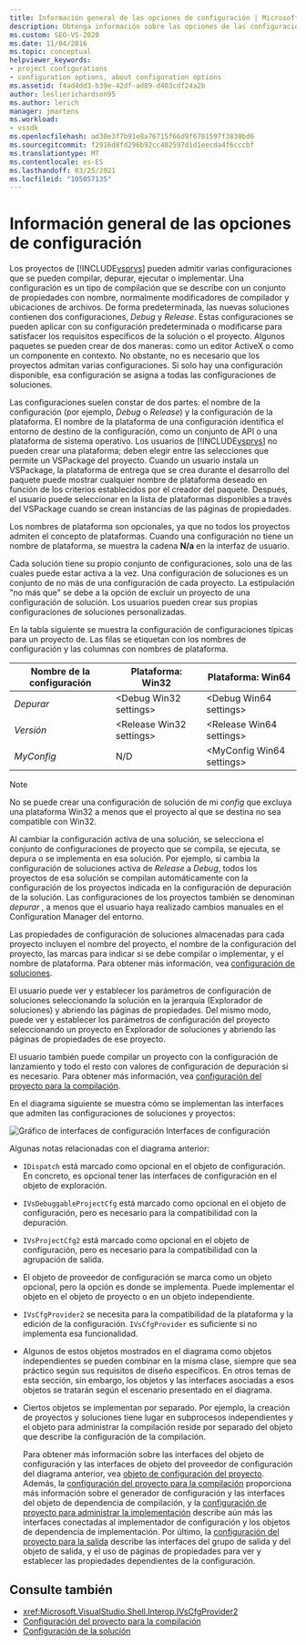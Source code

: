 ```yaml
---
title: Información general de las opciones de configuración | Microsoft Docs
description: Obtenga información sobre las opciones de las configuraciones de proyecto en Visual Studio. Una configuración es un tipo de compilación que se describe con un conjunto de propiedades y ubicaciones de archivos con nombre.
ms.custom: SEO-VS-2020
ms.date: 11/04/2016
ms.topic: conceptual
helpviewer_keywords:
- project configurations
- configuration options, about configuration options
ms.assetid: f4ad4dd3-b39e-42df-ad89-d403cdf24a2b
author: leslierichardson95
ms.author: lerich
manager: jmartens
ms.workload:
- vssdk
ms.openlocfilehash: ad30e3f7b91e8a76715f66d9f6701597f3830bd6
ms.sourcegitcommit: f2916d8fd296b92cc402597d1d1eecda4f6cccbf
ms.translationtype: MT
ms.contentlocale: es-ES
ms.lasthandoff: 03/25/2021
ms.locfileid: "105057135"
---
```

# <a name="configuration-options-overview"></a>Información general de las opciones de configuración
Los proyectos de [!INCLUDE[vsprvs](../../code-quality/includes/vsprvs_md.md)] pueden admitir varias configuraciones que se pueden compilar, depurar, ejecutar o implementar. Una configuración es un tipo de compilación que se describe con un conjunto de propiedades con nombre, normalmente modificadores de compilador y ubicaciones de archivos. De forma predeterminada, las nuevas soluciones contienen dos configuraciones, *Debug* y *Release*. Estas configuraciones se pueden aplicar con su configuración predeterminada o modificarse para satisfacer los requisitos específicos de la solución o el proyecto. Algunos paquetes se pueden crear de dos maneras: como un editor ActiveX o como un componente en contexto. No obstante, no es necesario que los proyectos admitan varias configuraciones. Si solo hay una configuración disponible, esa configuración se asigna a todas las configuraciones de soluciones.

 Las configuraciones suelen constar de dos partes: el nombre de la configuración (por ejemplo, *Debug* o *Release*) y la configuración de la plataforma. El nombre de la plataforma de una configuración identifica el entorno de destino de la configuración, como un conjunto de API o una plataforma de sistema operativo. Los usuarios de [!INCLUDE[vsprvs](../../code-quality/includes/vsprvs_md.md)] no pueden crear una plataforma; deben elegir entre las selecciones que permite un VSPackage del proyecto. Cuando un usuario instala un VSPackage, la plataforma de entrega que se crea durante el desarrollo del paquete puede mostrar cualquier nombre de plataforma deseado en función de los criterios establecidos por el creador del paquete. Después, el usuario puede seleccionar en la lista de plataformas disponibles a través del VSPackage cuando se crean instancias de las páginas de propiedades.

 Los nombres de plataforma son opcionales, ya que no todos los proyectos admiten el concepto de plataformas. Cuando una configuración no tiene un nombre de plataforma, se muestra la cadena **N/a** en la interfaz de usuario.

 Cada solución tiene su propio conjunto de configuraciones, solo una de las cuales puede estar activa a la vez. Una configuración de soluciones es un conjunto de no más de una configuración de cada proyecto. La estipulación "no más que" se debe a la opción de excluir un proyecto de una configuración de solución. Los usuarios pueden crear sus propias configuraciones de soluciones personalizadas.

 En la tabla siguiente se muestra la configuración de configuraciones típicas para un proyecto de. Las filas se etiquetan con los nombres de configuración y las columnas con nombres de plataforma.

|Nombre de la configuración|Plataforma: Win32|Plataforma: Win64|
|------------------------|----------------------|----------------------|
|*Depurar*|\<Debug Win32 settings>|\<Debug Win64 settings>|
|*Versión*|\<Release Win32 settings>|\<Release Win64 settings>|
|*MyConfig*|N/D|\<MyConfig Win64 settings>|

> [!NOTE]
> No se puede crear una configuración de solución de mi *config* que excluya una plataforma Win32 a menos que el proyecto al que se destina no sea compatible con Win32.

 Al cambiar la configuración activa de una solución, se selecciona el conjunto de configuraciones de proyecto que se compila, se ejecuta, se depura o se implementa en esa solución. Por ejemplo, si cambia la configuración de soluciones activa de *Release* a *Debug*, todos los proyectos de esa solución se compilan automáticamente con la configuración de los proyectos indicada en la configuración de depuración de la solución. Las configuraciones de los proyectos también se denominan *depurar* , a menos que el usuario haya realizado cambios manuales en el Configuration Manager del entorno.

 Las propiedades de configuración de soluciones almacenadas para cada proyecto incluyen el nombre del proyecto, el nombre de la configuración del proyecto, las marcas para indicar si se debe compilar o implementar, y el nombre de plataforma. Para obtener más información, vea [configuración de soluciones](../../extensibility/internals/solution-configuration.md).

 El usuario puede ver y establecer los parámetros de configuración de soluciones seleccionando la solución en la jerarquía (Explorador de soluciones) y abriendo las páginas de propiedades. Del mismo modo, puede ver y establecer los parámetros de configuración del proyecto seleccionando un proyecto en Explorador de soluciones y abriendo las páginas de propiedades de ese proyecto.

 El usuario también puede compilar un proyecto con la configuración de lanzamiento y todo el resto con valores de configuración de depuración si es necesario. Para obtener más información, vea [configuración del proyecto para la compilación](../../extensibility/internals/project-configuration-for-building.md).

 En el diagrama siguiente se muestra cómo se implementan las interfaces que admiten las configuraciones de soluciones y proyectos:

 ![Gráfico de interfaces de configuración](../../extensibility/internals/media/vsconfiginterfaces.gif "vsConfigInterfaces") Interfaces de configuración

 Algunas notas relacionadas con el diagrama anterior:

- `IDispatch` está marcado como opcional en el objeto de configuración. En concreto, es opcional tener las interfaces de configuración en el objeto de exploración.

- `IVsDebuggableProjectCfg` está marcado como opcional en el objeto de configuración, pero es necesario para la compatibilidad con la depuración.

- `IVsProjectCfg2` está marcado como opcional en el objeto de configuración, pero es necesario para la compatibilidad con la agrupación de salida.

- El objeto de proveedor de configuración se marca como un objeto opcional, pero la opción es donde se implementa. Puede implementar el objeto en el objeto de proyecto o en un objeto independiente.

- `IVsCfgProvider2` se necesita para la compatibilidad de la plataforma y la edición de la configuración. `IVsCfgProvider` es suficiente si no implementa esa funcionalidad.

- Algunos de estos objetos mostrados en el diagrama como objetos independientes se pueden combinar en la misma clase, siempre que sea práctico según sus requisitos de diseño específicos. En otros temas de esta sección, sin embargo, los objetos y las interfaces asociadas a esos objetos se tratarán según el escenario presentado en el diagrama.

- Ciertos objetos se implementan por separado. Por ejemplo, la creación de proyectos y soluciones tiene lugar en subprocesos independientes y el objeto para administrar la compilación reside por separado del objeto que describe la configuración de la compilación.

  Para obtener más información sobre las interfaces del objeto de configuración y las interfaces de objeto del proveedor de configuración del diagrama anterior, vea [objeto de configuración del proyecto](../../extensibility/internals/project-configuration-object.md). Además, la [configuración del proyecto para la compilación](../../extensibility/internals/project-configuration-for-building.md) proporciona más información sobre el generador de configuración y las interfaces del objeto de dependencia de compilación, y la [configuración de proyecto para administrar la implementación](../../extensibility/internals/project-configuration-for-managing-deployment.md) describe aún más las interfaces conectadas al implementador de configuración y los objetos de dependencia de implementación. Por último, la [configuración del proyecto para la salida](../../extensibility/internals/project-configuration-for-output.md) describe las interfaces del grupo de salida y del objeto de salida, y el uso de páginas de propiedades para ver y establecer las propiedades dependientes de la configuración.

## <a name="see-also"></a>Consulte también
- <xref:Microsoft.VisualStudio.Shell.Interop.IVsCfgProvider2>
- [Configuración del proyecto para la compilación](../../extensibility/internals/project-configuration-for-building.md)
- [Configuración de la solución](../../extensibility/internals/solution-configuration.md)
